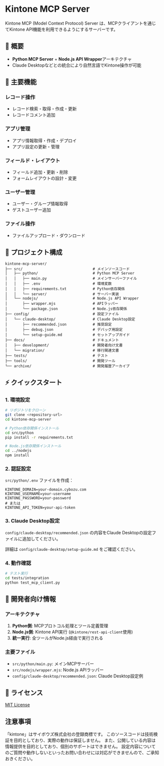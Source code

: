 # Kintone MCP Server

Kintone MCP (Model Context Protocol) Server は、MCPクライアントを通じてKintone API機能を利用できるようにするサーバーです。

## 🎯 概要

- **Python MCP Server** + **Node.js API Wrapper**アーキテクチャ
- Claude Desktopなどとの統合により自然言語でKintone操作が可能

## 🚀 主要機能

### レコード操作
- レコード検索・取得・作成・更新
- レコードコメント追加

### アプリ管理
- アプリ情報取得・作成・デプロイ
- アプリ設定の更新・管理

### フィールド・レイアウト
- フィールド追加・更新・削除
- フォームレイアウトの設計・変更

### ユーザー管理
- ユーザー・グループ情報取得
- ゲストユーザー追加

### ファイル操作
- ファイルアップロード・ダウンロード

## 📁 プロジェクト構成

```
kintone-mcp-server/
├── src/                                # メインソースコード
│   ├── python/                         # Python MCP Server
│   │   ├── main.py                     # メインサーバーファイル
│   │   ├── .env                        # 環境変数
│   │   ├── requirements.txt            # Python依存関係
│   │   └── server/                     # サーバー実装
│   └── nodejs/                         # Node.js API Wrapper
│       ├── wrapper.mjs                 # APIラッパー
│       └── package.json                # Node.js依存関係
├── config/                             # 設定ファイル
│   └── claude-desktop/                 # Claude Desktop設定
│       ├── recommended.json            # 推奨設定
│       ├── debug.json                  # デバッグ用設定
│       └── setup-guide.md              # セットアップガイド
├── docs/                               # ドキュメント
│   ├── development/                    # 開発者向け文書
│   └── migration/                      # 移行関連文書
├── tests/                              # テスト
├── tools/                              # 開発ツール
└── archive/                            # 開発履歴アーカイブ
```

## ⚡ クイックスタート

### 1. 環境設定

```bash
# リポジトリをクローン
git clone <repository-url>
cd kintone-mcp-server

# Python依存関係インストール
cd src/python
pip install -r requirements.txt

# Node.js依存関係インストール
cd ../nodejs
npm install
```

### 2. 認証設定

`src/python/.env` ファイルを作成：

```env
KINTONE_DOMAIN=your-domain.cybozu.com
KINTONE_USERNAME=your-username
KINTONE_PASSWORD=your-password
# または
KINTONE_API_TOKEN=your-api-token
```

### 3. Claude Desktop設定

`config/claude-desktop/recommended.json` の内容をClaude Desktopの設定ファイルに追加してください。

詳細は `config/claude-desktop/setup-guide.md` をご確認ください。

### 4. 動作確認

```bash
# テスト実行
cd tests/integration
python test_mcp_client.py
```

## 🔧 開発者向け情報

### アーキテクチャ

1. **Python側**: MCPプロトコル処理とツール定義管理
2. **Node.js側**: Kintone API実行 (`@kintone/rest-api-client`使用)
3. **統一実行**: 全ツールがNode.js経由で実行される

### 主要ファイル

- `src/python/main.py`: メインMCPサーバー
- `src/nodejs/wrapper.mjs`: Node.js APIラッパー
- `config/claude-desktop/recommended.json`: Claude Desktop設定例


## 📄 ライセンス

[MIT License](LICENSE)

## 注意事項
「kintone」はサイボウズ株式会社の登録商標です。
このソースコードは技術検証を目的としており、実際の動作は保証しません。
また、公開している内容は情報提供を目的としており、個別のサポートはできません。 
設定内容についてのご質問や動作しないといったお問い合わせには対応ができませんので、ご承知おきください。

